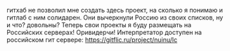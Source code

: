 гитхаб не позволил мне создать здесь проект, на сколько я понимаю и гитлаб с ним солидарен. Они вычеркнули Россию из своих списков, ну и что? довольны? Теперь свои проекты я буду размещать на Российских серверах! Оривидерчи!
Интерпретатор доступен на российском гит сервере: https://gitflic.ru/project/nuinu/lc
